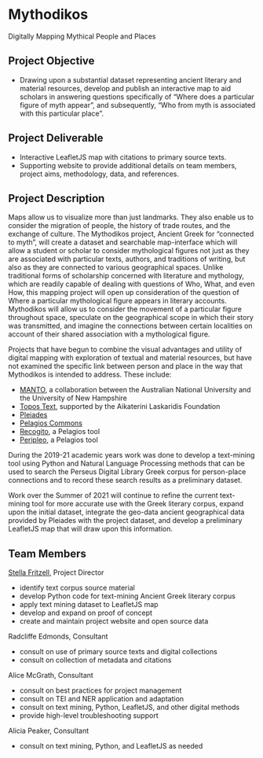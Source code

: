 # Mythodikos
Digitally Mapping Mythical People and Places

## Project Objective
- Drawing upon a substantial dataset representing ancient literary and material resources, develop and publish an interactive map to aid scholars in answering questions specifically of “Where does a particular figure of myth appear”, and subsequently, “Who from myth is associated with this particular place”.

## Project Deliverable
- Interactive LeafletJS map with citations to primary source texts.
- Supporting website to provide additional details on team members, project aims, methodology, data, and references.

## Project Description
Maps allow us to visualize more than just landmarks.  They also enable us to consider the migration of people, the history of trade routes, and the exchange of culture.  The Mythodikos project, Ancient Greek for “connected to myth”, will create a dataset and searchable map-interface which will allow a student or scholar to consider mythological figures not just as they are associated with particular texts, authors, and traditions of writing, but also as they are connected to various geographical spaces.  Unlike traditional forms of scholarship concerned with literature and mythology, which are readily capable of dealing with questions of Who, What, and even How, this mapping project will open up consideration of the question of Where a particular mythological figure appears in literary accounts.  Mythodikos will allow us to consider the movement of a particular figure throughout space, speculate on the geographical scope in which their story was transmitted, and imagine the connections between certain localities on account of their shared association with a mythological figure.

Projects that have begun to combine the visual advantages and utility of digital mapping with exploration of textual and material resources, but have not examined the specific link between person and place in the way that Mythodikos is intended to address.  These include: 
- [MANTO](https://www.manto-myth.org/), a collaboration between the Australian National University and the University of New Hampshire
- [Topos Text](https://topostext.org/index.php), supported by the Aikaterini Laskaridis Foundation
- [Pleiades](https://pleiades.stoa.org/)
- [Pelagios Commons](http://commons.pelagios.org/)
- [Recogito](https://recogito.pelagios.org/), a Pelagios tool
- [Peripleo](https://peripleo.pelagios.org/), a Pelagios tool

During the 2019-21 academic years work was done to develop a text-mining tool using Python and Natural Language Processing methods that can be used to search the Perseus Digital Library Greek corpus for person-place connections and to record these search results as a preliminary dataset. 

Work over the Summer of 2021 will continue to refine the current text-mining tool for more accurate use with the Greek literary corpus, expand upon the initial dataset, integrate the geo-data ancient geographical data provided by Pleiades with the project dataset, and develop a preliminary LeafletJS map that will draw upon this information. 

## Team Members
[Stella Fritzell](mailto:sfritzell@brynmawr.edu), Project Director
- identify text corpus source material
- develop Python code for text-mining Ancient Greek literary corpus
- apply text mining dataset to LeafletJS map
- develop and expand on proof of concept
- create and maintain project website and open source data

Radcliffe Edmonds, Consultant
- consult on use of primary source texts and digital collections
- consult on collection of metadata and citations

Alice McGrath, Consultant
- consult on best practices for project management
- consult on TEI and NER application and adaptation
- consult on text mining, Python, LeafletJS, and other digital methods
- provide high-level troubleshooting support

Alicia Peaker, Consultant
- consult on text mining, Python, and LeafletJS as needed

